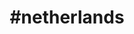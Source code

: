 ---
title: "#netherlands"
hashtag: "netherlands"
tags:
  - Country
  - Countries I have visited
  - Europe
---